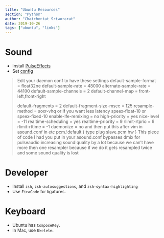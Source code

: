 ```yaml
---
title: "Ubuntu Resources"
section: "Python"
author: "Chaichontat Sriworarat"
date: 2019-10-26
tags: ["ubuntu", "links"]
---
```


# Sound

* Install [PulseEffects](https://github.com/wwmm/pulseeffects)
* Set [config](https://forum.manjaro.org/t/solved-terrible-sound-in-linux-much-better-in-windows/8203/4)

> Edit your daemon conf to have these settings
> default-sample-format = float32ne
> default-sample-rate = 48000
> alternate-sample-rate = 44100
> default-sample-channels = 2
> default-channel-map = front-left,front-right
>
> default-fragments = 2
> default-fragment-size-msec = 125
> resample-method = soxr-vhq or if you want less latency speex-float-10 or speex-fixed-10
> enable-lfe-remixing = no
> high-priority = yes
> nice-level = -11
> realtime-scheduling = yes
> realtime-priority = 9
> rlimit-rtprio = 9
> rlimit-rttime = -1
> daemonize = no
> and then put this after vim in asound.conf in etc
> pcm.!default {
> type plug
> slave.pcm hw
> }
> This piece of code I had you put in your asound.conf bypasses dmix for pulseaudio increasing sound quality by a lot because we can’t have more then one resampler because if we do it gets resampled twice and some sound quality is lost

# Developer

* Install `zsh`, `zsh-autosuggestions`, and `zsh-syntax-highlighting`
* Use `FiraCode` for ligatures.

# Keyboard

* Ubuntu has `ComposeKey`.
* In Mac, use `Ukelele`.
